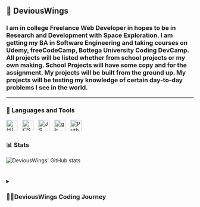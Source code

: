  ## :floppy_disk: DeviousWings
<h3>I am in college Freelance Web Developer in hopes to be in Research and Development with Space Exploration. I am getting my BA in Software Engineering and taking courses on Udemy, freeCodeCamp, Bottega University Coding DevCamp. All projects will be listed whether from school projects or my own making. School Projects will have some copy and for the assignment. My projects will be built from the ground up. My projects will be testing my knowledge of certain day-to-day problems I see in the world. </h3>

---
### :toolbox: Languages and Tools

<img align="left" alt="HTML5" width="30px" style="padding-right:10px;" src="https://cdn.jsdelivr.net/gh/devicons/devicon/icons/html5/html5-original.svg" />          
<img align="left" alt="CSS3" width="30px" style="padding-right:10px;" src="https://cdn.jsdelivr.net/gh/devicons/devicon/icons/css3/css3-original.svg" />          
<img align="left" alt="JS" width="30px" style="padding-right:10px;" src="https://cdn.jsdelivr.net/gh/devicons/devicon/icons/javascript/javascript-original.svg" />
<img align="left" alt="git" width="30px" style="padding-right:10px;" src="https://cdn.jsdelivr.net/gh/devicons/devicon/icons/git/git-original.svg" />          
<img align="left" alt="Python" width="30px" style="padding-right:10px;" src="https://cdn.jsdelivr.net/gh/devicons/devicon/icons/python/python-original.svg" />
<br />

#

### 📊 Stats

![DeviousWings' GitHub stats](https://github-readme-stats.vercel.app/api?username=DeviousWings&show_icons=true&theme=tokyonight)

#
<details>
<summary><h3>👨‍💻DeviousWings Coding Journey</h3></summary>
    I started my journey as the family IT guy. I knew I liked messing with computers, fixing them, tweeking them, and understanding how they worked. I soon starting looking at what I could do in the filed. I went from Industrial Engineering > Mechatronic Engineering > then finally realized I liked being able to create the software. I landed on Software Engineering/Development. I am studying Web Development and Machine Learning. I will soon start publishing my twitter bot.
